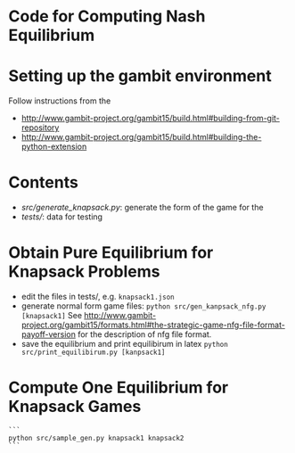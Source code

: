 Code for Computing Nash Equilibrium 
=======

# Setting up the gambit environment
Follow instructions from the 
- http://www.gambit-project.org/gambit15/build.html#building-from-git-repository
- http://www.gambit-project.org/gambit15/build.html#building-the-python-extension

# Contents  
- *src/generate_knapsack.py*: generate the form of the game for the 
- *tests/*: data for testing 

# Obtain Pure Equilibrium for Knapsack Problems 
- edit the files in tests/, e.g. `knapsack1.json`
- generate normal form game files: 
    `python src/gen_kanpsack_nfg.py [knapsack1]` 
See http://www.gambit-project.org/gambit15/formats.html#the-strategic-game-nfg-file-format-payoff-version for the description of nfg file format. 
- save the equilibrium and print equilibirum in latex 
    `python src/print_equilibirum.py [kanpsack1]`

# Compute One Equilibrium for Knapsack Games 
    ``` 
    python src/sample_gen.py knapsack1 knapsack2
    ```
